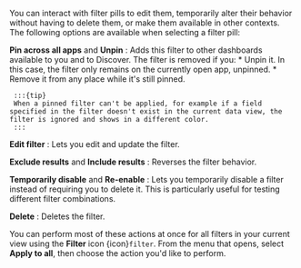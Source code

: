 You can interact with filter pills to edit them, temporarily alter their behavior without having to delete them, or make them available in other contexts. The following options are available when selecting a filter pill:

**Pin across all apps** and **Unpin**
:    Adds this filter to other dashboards available to you and to Discover. The filter is removed if you:
     * Unpin it. In this case, the filter only remains on the currently open app, unpinned.
     * Remove it from any place while it's still pinned.

     :::{tip}
     When a pinned filter can't be applied, for example if a field specified in the filter doesn't exist in the current data view, the filter is ignored and shows in a different color.
     :::

**Edit filter**
:    Lets you edit and update the filter.

**Exclude results** and **Include results**
:    Reverses the filter behavior.

**Temporarily disable** and **Re-enable**
:    Lets you temporarily disable a filter instead of requiring you to delete it. This is particularly useful for testing different filter combinations.

**Delete**
:    Deletes the filter.

You can perform most of these actions at once for all filters in your current view using the **Filter** icon {icon}`filter`. From the menu that opens, select **Apply to all**, then choose the action you'd like to perform.